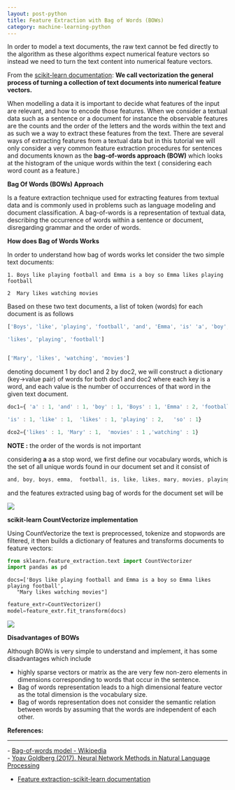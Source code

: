 ```yaml
---
layout: post-python
title: Feature Extraction with Bag of Words (BOWs)
category: machine-learning-python
---
```

In order to model a text documents, the raw text cannot be fed directly to the algorithm as these algorithms expect numerical feature vectors so instead we need to turn the text content into numerical feature vectors.

<span class='w3-text-blue'> From the [scikit-learn documentation](https://scikit-learn.org/stable/modules/feature_extraction.html):</span>
<b>
We call vectorization the general process of turning a collection of text documents into numerical feature vectors.
</b>

When modelling a data it is important to decide what features of the input are relevant, and how to encode those features. When we consider a textual data such as a sentence or a document  for instance the observable features are the counts and the order of the letters and the words within the text and as such we a way to extract these features from the text. There are several ways of extracting features from a textual data but in this tutorial we will only consider a very common feature extraction procedures for sentences and documents known as the <b> bag-of-words approach (BOW)</b> which looks at the histogram of the unique words within the text ( considering each word count as a feature.) 


<p><b>Bag Of Words (BOWs) Approach</b></p> 
Is a feature extraction technique used for extracting features from textual data and is commonly used in problems such as language modeling and document classification.  A bag-of-words is a representation of textual data, describing the occurrence of words within a sentence or document, disregarding grammar and the order of words.

<p><b>How does Bag of Words Works</b></p>
In order to understand how bag of words works let consider the two simple text documents:

```
1. Boys like playing football and Emma is a boy so Emma likes playing football

2  Mary likes watching movies 

```

Based on these two text documents, a list of token (words) for each document is as follows

```javascript
['Boys', 'like', 'playing', 'football', 'and', 'Emma', 'is' 'a', 'boy', 'so', 'Emma', 

'likes', 'playing', 'football']


['Mary', 'likes', 'watching', 'movies']


```
denoting document 1 by doc1 and 2  by doc2, we will construct a dictionary (key->value pair) of
words for both doc1 and doc2 where each key is a word, and each value is the number of occurrences of that word in the given text document.


```javascript
doc1={ 'a' : 1, 'and' : 1, 'boy' : 1, 'Boys' : 1, 'Emma' : 2, 'football' : 2, 

'is' : 1, 'like' : 1,  'likes' : 1, 'playing' : 2,   'so' : 1}

dco2={'likes' : 1, 'Mary' : 1,  'movies' : 1 ,'watching' : 1}
```

<b>NOTE :</b> the order of the words is not important


considering **a** as a stop word, we first define our vocabulary words, which is the set of all unique words found in our document set and it consist of
```javascript
and, boy, boys, emma,  football, is, like, likes, mary, movies, playing, so, watching

```
and the  features extracted using bag of words for the document set will be


<img class=" w3-border" src="{{'/assets/images/python/bog.jpg' |relative_url}}">


<p><b>scikit-learn CountVectorize implementation</b></p>
<p>
Using CountVectorize the text is preprocessed, tokenize and stopwords are filtered, it then builds a dictionary of features and transforms documents to feature vectors:</p>

```python
from sklearn.feature_extraction.text import CountVectorizer
import pandas as pd
```

```
docs=['Boys like playing football and Emma is a boy so Emma likes playing football',
   "Mary likes watching movies"]
```
```python
feature_extr=CountVectorizer()
model=feature_extr.fit_transform(docs)
```


<img class=" w3-border" src="{{'/assets/images/python/bog1.jpg' |relative_url}}">

<p><b>Disadvantages of BOWs</b></p>
Although BOWs is very simple to understand and implement, it has some disadvantages which include

- highly sparse vectors or matrix as the are  very few non-zero elements in dimensions corresponding to words that occur in the sentence.
- Bag of words representation leads to a high dimensional feature vector as the total dimension is the vocabulary size.
- Bag of words representation does not consider the semantic relation between words by assuming that the words are independent of each other.



<p> <b>References:</b></p>
<hr>
- <a href='https://en.wikipedia.org/wiki/Bag-of-words_model' target="_blank">Bag-of-words model - Wikipedia
</a><br>
- <a href="https://www.amazon.com/Language-Processing-Synthesis-Lectures-Technologies/dp/1627052984/ref=as_li_ss_tl?ie=UTF8&qid=1502062931&sr=8-1&keywords=Neural+Network+Methods+in+Natural+Language+Processing&linkCode=sl1&tag=inspiredalgor-20&linkId=d63df073fea3ebe2d405820570b3ff03" target="_blank">Yoav Goldberg (2017). Neural Network Methods in Natural Language Processing</a><br>


- <a href="https://scikit-learn.org/stable/modules/feature_extraction.html" target="_blank">Feature extraction-scikit-learn documentation</a><br>

